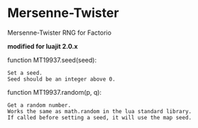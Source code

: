 # Mersenne-Twister
Mersenne-Twister RNG for Factorio

**modified for luajit 2.0.x**


function MT19937.seed(seed): 

	Set a seed.
	Seed should be an integer above 0.
function MT19937.random(p, q): 

	Get a random number.
	Works the same as math.random in the lua standard library.
	If called before setting a seed, it will use the map seed.
